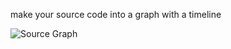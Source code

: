 make your source code into a graph with a timeline

![Source Graph](https://i.imgur.com/cD3aeKo_d.webp?maxwidth=1520&fidelity=grand)
